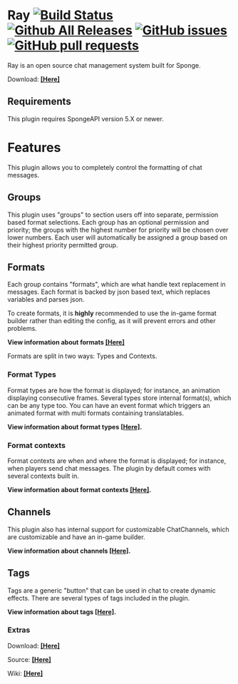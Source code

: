 # Ray  [![Build Status](https://travis-ci.org/Wundero/Ray.svg?branch=master)](https://travis-ci.org/Wundero/Ray) [![Github All Releases](https://img.shields.io/github/downloads/Wundero/Ray/total.svg)](https://github.com/Wundero/Ray/releases/latest) [![GitHub issues](https://img.shields.io/github/issues/Wundero/Ray.svg)](https://github.com/Wundero/Ray/issues) [![GitHub pull requests](https://img.shields.io/github/issues-pr/Wundero/Ray.svg)](https://github.com/Wundero/Ray/pulls)
Ray is an open source chat management system built for Sponge.

Download: [__[Here]__](https://github.com/Wundero/Ray/releases/latest)

## Requirements
This plugin requires SpongeAPI version 5.X or newer.
# Features
This plugin allows you to completely control the formatting of chat messages.
## Groups
This plugin uses "groups" to section users off into separate, permission based format selections. Each group has an optional permission and priority; the groups with the highest number for priority will be chosen over lower numbers. Each user will automatically be assigned a group based on their highest priority permitted group.
## Formats
Each group contains "formats", which are what handle text replacement in messages. Each format is backed by json based text, which replaces variables and parses json.

To create formats, it is __highly__ recommended to use the in-game format builder rather than editing the config, as it will prevent errors and other problems.

__View information about formats [[Here]](https://github.com/Wundero/Ray/wiki/Formats)__

Formats are split in two ways: Types and Contexts.
### Format Types
Format types are how the format is displayed; for instance, an animation displaying consecutive frames. Several types store internal format(s), which can be any type too. You can have an event format which triggers an animated format with multi formats containing translatables.

__View information about format types [[Here]](https://github.com/Wundero/Ray/wiki/Format-Types).__
### Format contexts
Format contexts are when and where the format is displayed; for instance, when players send chat messages. The plugin by default comes with several contexts built in.

__View information about format contexts [[Here]](https://github.com/Wundero/Ray/wiki/Format-contexts).__
## Channels
This plugin also has internal support for customizable ChatChannels, which are customizable and have an in-game builder.

__View information about channels [[Here]](https://github.com/Wundero/Ray/wiki/Channels).__
## Tags
Tags are a generic "button" that can be used in chat to create dynamic effects. There are several types of tags included in the plugin.

__View information about tags [[Here]](https://github.com/Wundero/Ray/wiki/Tags).__

### Extras
Download: [__[Here]__](https://github.com/Wundero/Ray/releases)

Source: [__[Here]__](https://github.com/Wundero/Ray/)

Wiki: [__[Here]__](https://github.com/Wundero/Ray/wiki)
